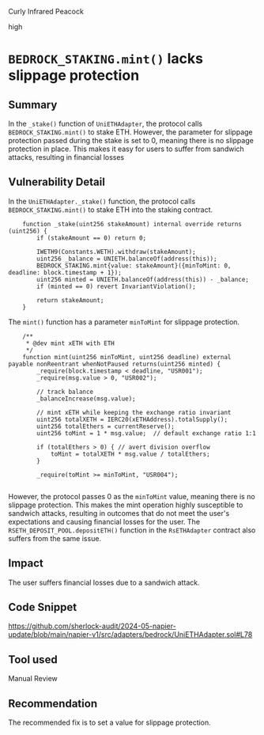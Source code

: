 Curly Infrared Peacock

high

# `BEDROCK_STAKING.mint()` lacks slippage protection

## Summary

In the `_stake()` function of `UniETHAdapter`, the protocol calls `BEDROCK_STAKING.mint()` to stake ETH. However, the parameter for slippage protection passed during the stake is set to 0, meaning there is no slippage protection in place. This makes it easy for users to suffer from sandwich attacks, resulting in financial losses


## Vulnerability Detail
In the `UniETHAdapter._stake()` function, the protocol calls `BEDROCK_STAKING.mint()` to stake ETH into the staking contract. 
```solidity
    function _stake(uint256 stakeAmount) internal override returns (uint256) {
        if (stakeAmount == 0) return 0;

        IWETH9(Constants.WETH).withdraw(stakeAmount);
        uint256 _balance = UNIETH.balanceOf(address(this));
        BEDROCK_STAKING.mint{value: stakeAmount}({minToMint: 0, deadline: block.timestamp + 1});
        uint256 minted = UNIETH.balanceOf(address(this)) - _balance;
        if (minted == 0) revert InvariantViolation();

        return stakeAmount;
    }

```


The `mint()` function has a parameter `minToMint` for slippage protection. 

```solidity
    /**
     * @dev mint xETH with ETH
     */
    function mint(uint256 minToMint, uint256 deadline) external payable nonReentrant whenNotPaused returns(uint256 minted) {
        _require(block.timestamp < deadline, "USR001");
        _require(msg.value > 0, "USR002");

        // track balance
        _balanceIncrease(msg.value);

        // mint xETH while keeping the exchange ratio invariant
        uint256 totalXETH = IERC20(xETHAddress).totalSupply();
        uint256 totalEthers = currentReserve();
        uint256 toMint = 1 * msg.value;  // default exchange ratio 1:1

        if (totalEthers > 0) { // avert division overflow
            toMint = totalXETH * msg.value / totalEthers;
        }

        _require(toMint >= minToMint, "USR004");


```

However, the protocol passes 0 as the `minToMint` value, meaning there is no slippage protection. This makes the mint operation highly susceptible to sandwich attacks, resulting in outcomes that do not meet the user's expectations and causing financial losses for the user.
The `RSETH_DEPOSIT_POOL.depositETH()` function in the `RsETHAdapter` contract also suffers from the same issue.
## Impact
The user suffers financial losses due to a sandwich attack.


## Code Snippet
https://github.com/sherlock-audit/2024-05-napier-update/blob/main/napier-v1/src/adapters/bedrock/UniETHAdapter.sol#L78

## Tool used

Manual Review

## Recommendation
The recommended fix is to set a value for slippage protection.





